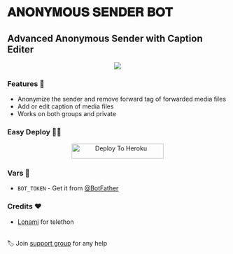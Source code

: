 # 𝐀𝐍𝐎𝐍𝐘𝐌𝐎𝐔𝐒 𝐒𝐄𝐍𝐃𝐄𝐑 𝐁𝐎𝐓

## Advanced Anonymous Sender with Caption Editer

<p align="center">
  <img src="https://telegra.ph/file/982e63aa0c35a5fb83439.jpg">
</p>

### Features 🧐

- Anonymize the sender and remove forward tag of forwarded media files
- Add or edit caption of media files
- Works on both groups and private

### Easy Deploy 🏃‍♂

<p align="center"><a href="https://heroku.com/deploy?template=https://github.com/kasunthamadushanka/Anonymous-Sender.git"> <img src="https://img.shields.io/badge/Deploy%20To%20Heroku-blueviolet?style=for-the-badge&logo=heroku" width="210" height="34.45" alt="Deploy To Heroku"/></a></p>

### Vars 📙

- `BOT_TOKEN` - Get it from [@BotFather](https://t.me/BotFather)

### Credits ❤

- [Lonami](https://github.com/LonamiWebs/Telethon) for telethon

<br>🏷 Join [support group](https://t.me/SDBOTz) for any help
